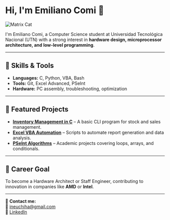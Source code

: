 # Hi, I'm Emiliano Comi 👋

![Matrix Cat](https://raw.githubusercontent.com/UchihaIne/UchihaIne/main/matrix_cat.png) <!-- Usa la imagen que ya tienes en tu repo -->

I'm Emiliano Comi, a Computer Science student at Universidad Tecnológica Nacional (UTN) with a strong interest in **hardware design, microprocessor architecture, and low-level programming**.

---

## 🔧 Skills & Tools
- **Languages:** C, Python, VBA, Bash
- **Tools:** Git, Excel Advanced, PSeInt
- **Hardware:** PC assembly, troubleshooting, optimization

---

## 📂 Featured Projects
- **[Inventory Management in C](#)** – A basic CLI program for stock and sales management.
- **[Excel VBA Automation](#)** – Scripts to automate report generation and data analysis.
- **[PSeInt Algorithms](#)** – Academic projects covering loops, arrays, and conditionals.

---

## 🎯 Career Goal
To become a Hardware Architect or Staff Engineer, contributing to innovation in companies like **AMD** or **Intel**.

---

💌 **Contact me:**  
📧 ineuchiha@gmail.com  
💼 [LinkedIn](https://www.linkedin.com/in/emiliano-comi-240374335/)  
